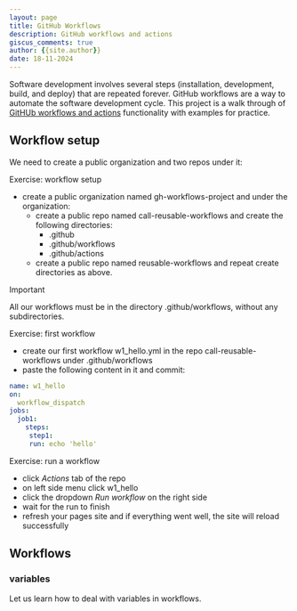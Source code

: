 ```yaml
---
layout: page
title: GitHub Workflows
description: GitHub workflows and actions
giscus_comments: true
author: {{site.author}}
date: 18-11-2024
---
```


Software development involves several steps (installation, development, build, and deploy) that are repeated forever. GitHub workflows are a way to automate the software development cycle. This project is a walk through of  [GitHUb workflows and actions](https://docs.github.com/en/actions) functionality with examples for practice. 

## Workflow setup

We need to create a public organization and two repos under it:

Exercise: workflow setup

- create a public organization named gh-workflows-project and under the organization:
  - create a public repo named call-reusable-workflows and create the following directories:
    - .github
    - .github/workflows
    - .github/actions
  - create a public repo named reusable-workflows and repeat create directories as above.

> [!IMPORTANT]
> All our workflows must be in the directory .github/workflows, without any subdirectories.

Exercise: first workflow

- create our first workflow w1_hello.yml in the repo call-reusable-workflows under .github/workflows
- paste the following content in it and commit:

```yml
name: w1_hello
on:
  workflow_dispatch
jobs:   
  job1:
    steps:
     step1:
     run: echo 'hello'
```

Exercise: run a workflow

- click *Actions* tab of the repo
- on left side menu click w1_hello
- click the dropdown *Run workflow* on the right side
- wait for the run to finish
- refresh your pages site and if everything went well, the site will reload successfully

## Workflows

### variables

Let us learn how to deal with variables in workflows.


